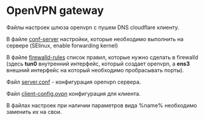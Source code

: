 # OpenVPN gateway

Файлы настроек шлюза openvpn с пушем DNS cloudflare клиенту. 

В файле [conf-server](conf-server) настройки, которые необходимо выполнить на сервере (SElinux, enable forwarding kernel)

В файле [firewalld-rules](firewalld-rules) список правил, которые нужно сделать в firewalld (здесь **tun0** внутренний интерфейс, который
создает openvpn, а **ens3** внешний интерфейс на который необходимо пробрасывать порты).

Файл [server.conf](server.conf) - конфигурация openvpn сервера. 

Файл [client-config.ovpn](client-config.ovpn) конфигурация для клиента.

В файлах настроек при наличии параметров вида %name% необходимо заменить их на свои.
